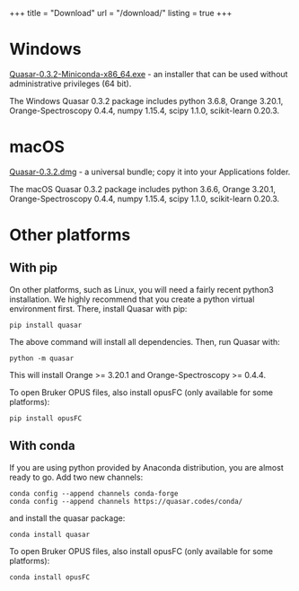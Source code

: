 +++
title = "Download"
url = "/download/"
listing = true
+++

Windows
=======

[Quasar-0.3.2-Miniconda-x86_64.exe](https://download.biolab.si/download/files/quasar/Quasar-0.3.2-Miniconda-x86_64.exe) - an
installer that can be used without administrative privileges (64 bit).

The Windows Quasar 0.3.2 package includes python 3.6.8,
Orange 3.20.1, Orange-Spectroscopy 0.4.4, numpy 1.15.4,
scipy 1.1.0, scikit-learn 0.20.3.

macOS
=====

[Quasar-0.3.2.dmg](https://download.biolab.si/download/files/quasar/Quasar-0.3.2.dmg) - a universal
bundle; copy it into your Applications folder.

The macOS Quasar 0.3.2 package includes python 3.6.6,
Orange 3.20.1, Orange-Spectroscopy 0.4.4, numpy 1.15.4,
scipy 1.1.0, scikit-learn 0.20.3.

Other platforms
===============

With pip
--------

On other platforms, such as Linux, you will need a fairly recent python3 installation.
We highly recommend that you create a python virtual environment first. 
There, install Quasar with pip:

    pip install quasar
    
The above command will install all dependencies. Then, run Quasar with:

    python -m quasar

This will install Orange >= 3.20.1 and Orange-Spectroscopy >= 0.4.4.

To open Bruker OPUS files, also install opusFC (only available for some platforms):

    pip install opusFC

With conda
----------

If you are using python provided by Anaconda distribution, you are almost ready to go.
Add two new channels:

    conda config --append channels conda-forge
    conda config --append channels https://quasar.codes/conda/

and install the quasar package:

    conda install quasar

To open Bruker OPUS files, also install opusFC (only available for some platforms):

    conda install opusFC
